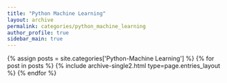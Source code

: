 ```yaml
---
title: "Python Machine Learning"
layout: archive
permalink: categories/python_machine_learning
author_profile: true
sidebar_main: true
---
```



{% assign posts = site.categories['Python-Machine Learning'] %}
{% for post in posts %} {% include archive-single2.html type=page.entries_layout %} {% endfor %}

